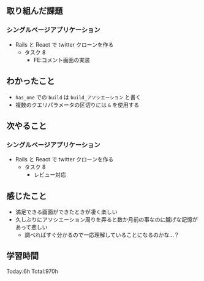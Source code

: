 ## 取り組んだ課題

### シングルページアプリケーション

- Rails と React で twitter クローンを作る
  - タスク 8
    - FE:コメント画面の実装

## わかったこと

- `has_one` での `build` は `build_アソシエーション` と書く
- 複数のクエリパラメータの区切りには `&` を使用する

## 次やること

### シングルページアプリケーション

- Rails と React で twitter クローンを作る
  - タスク 8
    - レビュー対応

## 感じたこと

- 満足できる画面ができたときが凄く楽しい
- 久しぶりにアソシエーション周りを弄ると数か月前の事なのに朧げな記憶があって悲しい
  - 調べればすぐ分かるので一応理解していることになるのかな...？

## 学習時間

Today:6h Total:970h
